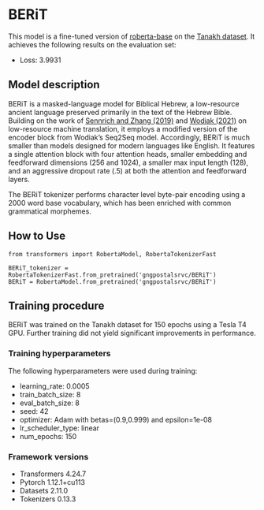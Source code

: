 # BERiT

This model is a fine-tuned version of [roberta-base](https://huggingface.co/roberta-base) on the [Tanakh dataset](https://huggingface.co/datasets/gngpostalsrvc/Tanakh).
It achieves the following results on the evaluation set:
- Loss: 3.9931

## Model description

BERiT is a masked-language model for Biblical Hebrew, a low-resource ancient language preserved primarily in the text of the Hebrew Bible. Building on the work of [Sennrich and Zhang (2019)](https://arxiv.org/abs/1905.11901) and [Wodiak (2021)](https://arxiv.org/abs/2110.01938) on low-resource machine translation, it employs a modified version of the encoder block from Wodiak’s Seq2Seq model. Accordingly, BERiT is much smaller than models designed for modern languages like English. It features a single attention block with four attention heads, smaller embedding and feedforward dimensions (256 and 1024), a smaller max input length (128), and an aggressive dropout rate (.5) at both the attention and feedforward layers. 

The BERiT tokenizer performs character level byte-pair encoding using a 2000 word base vocabulary, which has been enriched with common grammatical morphemes.  

## How to Use

```
from transformers import RobertaModel, RobertaTokenizerFast

BERiT_tokenizer = RobertaTokenizerFast.from_pretrained('gngpostalsrvc/BERiT')
BERiT = RobertaModel.from_pretrained('gngpostalsrvc/BERiT')
```

## Training procedure

BERiT was trained on the Tanakh dataset for 150 epochs using a Tesla T4 GPU. Further training did not yield significant improvements in performance. 

### Training hyperparameters

The following hyperparameters were used during training:
- learning_rate: 0.0005
- train_batch_size: 8
- eval_batch_size: 8
- seed: 42
- optimizer: Adam with betas=(0.9,0.999) and epsilon=1e-08
- lr_scheduler_type: linear
- num_epochs: 150

### Framework versions

- Transformers 4.24.7
- Pytorch 1.12.1+cu113
- Datasets 2.11.0
- Tokenizers 0.13.3

